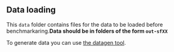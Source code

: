 ## Data loading

This `data` folder contains files for the data to be loaded before benchmarkaring.**Data should be in folders of the form `out-sfXX`**

To generate data you can use [the datagen tool](https://github.com/ldbc/ldbc_snb_datagen_spark/).
